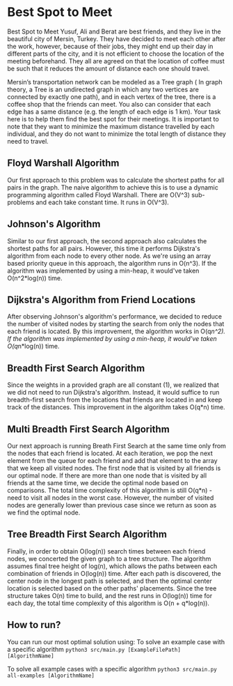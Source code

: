 # Best Spot to Meet

Best Spot to Meet
Yusuf, Ali and Berat are best friends, and they live in the beautiful city of Mersin, Turkey. They have decided to meet 
each other after the work, however, because of their jobs, they might end up their day in different parts of the city, 
and it is not efficient to choose the location of the meeting beforehand. They all are agreed on that the location of 
coffee must be such that it reduces the amount of distance each one should travel.

Mersin’s transportation network can be modeled as a Tree graph ( In graph theory, a Tree is an undirected graph in which
any two vertices are connected by exactly one path), and in each vertex of the tree, there is a coffee shop that the 
friends can meet. You also can consider that each edge has a same distance (e.g. the length of each edge is 1 km). Your
task here is to help them find the best spot for their meetings. It is important to note that they want to minimize 
the maximum distance travelled by each individual, and they do not want to minimize the total length of distance they 
need to travel.

## Floyd Warshall Algorithm

Our first approach to this problem was to calculate the shortest paths for all pairs in the graph. The naive algorithm to achieve this is
to use a dynamic programming algorithm called Floyd Warshall. There are O(V^3) sub-problems and each take constant time. It runs in O(V^3).

## Johnson's Algorithm

Similar to our first approach, the second approach also calculates the shortest paths for all pairs. However, this time
it performs Dijkstra's algorithm from each node to every other node. As we're using an array based priority queue in
this approach, the algorithm runs in O(n^3). If the algorithm was implemented by using a min-heap, it would've taken
O(n^2*log(n)) time.

## Dijkstra's Algorithm from Friend Locations

After observing Johnson's algorithm's performance, we decided to reduce the number of visited nodes by starting the
search from only the nodes that each friend is located. By this improvement, the algorithm works in O(q*n^2). 
If the algorithm was implemented by using a min-heap, it would've taken O(q*n*log(n)) time.

## Breadth First Search Algorithm

Since the weights in a provided graph are all constant (1), we realized that we did not need to run Dijkstra's 
algorithm. Instead, it would suffice to run breadth-first search from the locations that friends are located in and
keep track of the distances. This improvement in the algorithm takes O(q*n) time.

## Multi Breadth First Search Algorithm

Our next approach is running Breath First Search at the same time only from the nodes that each friend is located. 
At each iteration, we pop the next element from the queue for each friend and add that element to the array that we 
keep all visited nodes. The first node that is visited by all friends is our optimal node. If there are more than one
node that is visited by all friends at the same time, we decide the optimal node based on comparisons. The total time 
complexity of this algorithm is still O(q*n) - need to visit all nodes in the worst case. However, the number of visited 
nodes are generally lower than previous case since we return as soon as we find the optimal node.

## Tree Breadth First Search Algorithm

Finally, in order to obtain O(log(n)) search times between each friend nodes, we concerted the given graph to a tree
structure. The algorithm assumes final tree height of log(n), which allows the paths between each combination of friends
in O(log(n)) time. After each path is discovered, the center node in the longest path is selected, and then the optimal
center location is selected based on the other paths' placements. Since the tree structure takes O(n) time to build, and
the rest runs in O(log(n)) time for each day, the total time complexity of this algorithm is O(n + q*log(n)).

## How to run?
You can run our most optimal solution using:
To solve an example case with a specific algorithm
```python3 src/main.py [ExampleFilePath] [AlgorithmName]```

To solve all example cases with a specific algorithm
```python3 src/main.py all-examples [AlgorithmName]```